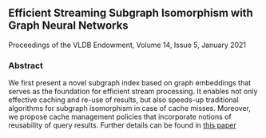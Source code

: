 ## Efficient Streaming Subgraph Isomorphism with Graph Neural Networks
Proceedings of the VLDB Endowment, Volume 14, Issue 5, January 2021

### Abstract
We first present a novel subgraph index based on graph embeddings that serves as the foundation for efficient stream processing. It enables not only effective caching and re-use of results, but also speeds-up traditional algorithms for subgraph isomorphism in case of cache misses. Moreover, we propose cache management policies that incorporate notions of reusability of query results. Further details can be found in [this paper](http://www.vldb.org/pvldb/vol14/p730-duong.pdf)
